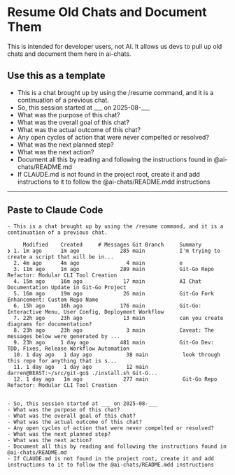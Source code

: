# Resume Old Chats and Document Them

This is intended for developer users, not AI. It allows us devs to pull up old chats and document them here in ai-chats. 

## Use this as a template

- This is a chat brought up by using the /resume command, and it is a continuation of a previous chat.
- So, this session started at ___ on 2025-08-___
- What was the purpose of this chat?
- What was the overall goal of this chat?
- What was the actual outcome of this chat?
- Any open cycles of action that were never compelted or resolved? 
- What was the next planned step?
- What was the next action?
- Document all this by reading and following the instructions found in @ai-chats/README.md
- If CLAUDE.md is not found in the project root, create it and add instructions to it to follow the @ai-chats/README.mdd instructions

---

## Paste to Claude Code

```Text
- This is a chat brought up by using the /resume command, and it is a continuation of a previous chat.

     Modified    Created     # Messages Git Branch     Summary
❯ 1. 1m ago      1m ago             285 main           I'm trying to create a script that will be in...
  2. 4m ago      4m ago               4 main           e
  3. 11m ago     1m ago             289 main           Git-Go Repo Refactor: Modular CLI Tool Creation
  4. 15m ago     16m ago             17 main           AI Chat Documentation Update in Git-Go Project
  5. 16m ago     19m ago             26 main           Git-Go Fork Enhancement: Custom Repo Name
  6. 15h ago     16h ago            176 main           Git-Go: Interactive Menu, User Config, Deployment Workflow
  7. 22h ago     23h ago             13 main           can you create diagrams for documentation?
  8. 23h ago     23h ago              3 main           Caveat: The messages below were generated by ...
  9. 23h ago     1 day ago          481 main           Git-Go Dev: TDD, Fixes, Release Workflow Automation
  10. 1 day ago   1 day ago           38 main           look through this repo for anything that is s...
  11. 1 day ago   1 day ago           12 main           darren@BEAST:~/src/git-go$ ./install.sh Git-G...
  12. 1 day ago   1m ago             277 main           Git-Go Repo Refactor: Modular CLI Tool Creation


- So, this session started at ___ on 2025-08-___
- What was the purpose of this chat?
- What was the overall goal of this chat?
- What was the actual outcome of this chat?
- Any open cycles of action that were never compelted or resolved? 
- What was the next planned step?
- What was the next action?
- Document all this by reading and following the instructions found in @ai-chats/README.md
- If CLAUDE.md is not found in the project root, create it and add instructions to it to follow the @ai-chats/README.mdd instructions

```
